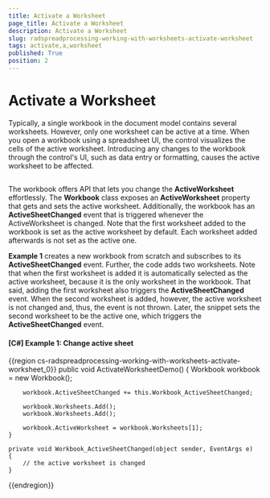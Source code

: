 ```yaml
---
title: Activate a Worksheet
page_title: Activate a Worksheet
description: Activate a Worksheet
slug: radspreadprocessing-working-with-worksheets-activate-worksheet
tags: activate,a,worksheet
published: True
position: 2
---
```


# Activate a Worksheet



Typically, a single workbook in the document model contains several worksheets. However, only one worksheet can be active at a time. When you open a workbook using a spreadsheet UI, the control visualizes the cells of the active worksheet. Introducing any changes to the workbook through the control's UI, such as data entry or formatting, causes the active worksheet to be affected.
      

## 

The workbook offers API that lets you change the __ActiveWorksheet__ effortlessly. The __Workbook__ class exposes an __ActiveWorksheet__ property that gets and sets the active worksheet. Additionally, the workbook has an __ActiveSheetChanged__ event that is triggered whenever the ActiveWorksheet is changed. Note that the first worksheet added to the workbook is set as the active worksheet by default. Each worksheet added afterwards is not set as the active one.
        

__Example 1__ creates a new workbook from scratch and subscribes to its __ActiveSheetChanged__ event. Further, the code adds two worksheets. Note that when the first worksheet is added it is automatically selected as the active worksheet, because it is the only worksheet in the workbook. That said, adding the first worksheet also triggers the __ActiveSheetChanged__ event. When the second worksheet is added, however, the active worksheet is not changed and, thus, the event is not thrown. Later, the snippet sets the second worksheet to be the active one, which triggers the __ActiveSheetChanged__ event.
        

#### __[C#] Example 1: Change active sheet__

{{region cs-radspreadprocessing-working-with-worksheets-activate-worksheet_0}}
	public void ActivateWorksheetDemo()
	{
	    Workbook workbook = new Workbook();
	
	    workbook.ActiveSheetChanged += this.Workbook_ActiveSheetChanged;
	
	    workbook.Worksheets.Add();
	    workbook.Worksheets.Add();
	
	    workbook.ActiveWorksheet = workbook.Worksheets[1];
	}
	
	private void Workbook_ActiveSheetChanged(object sender, EventArgs e)
	{
	    // the active worksheet is changed
	}
{{endregion}}


